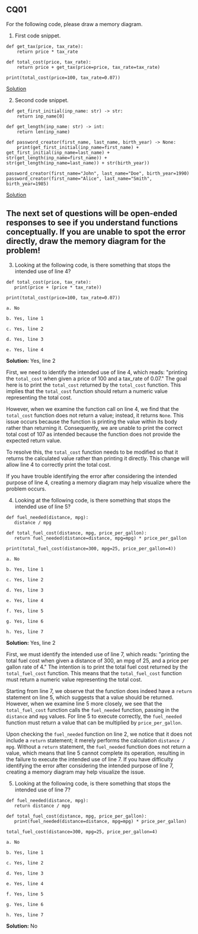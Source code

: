 ## CQ01

For the following code, please draw a memory diagram. 

1. First code snippet. 

~~~ {.plaintext}
def get_tax(price, tax_rate):
    return price * tax_rate

def total_cost(price, tax_rate):
    return price + get_tax(price=price, tax_rate=tax_rate)

print(total_cost(price=100, tax_rate=0.07))
~~~

[Solution](Assets/password_create.png)

2. Second code snippet. 

~~~ {.plaintext}
def get_first_initial(inp_name: str) -> str:
    return inp_name[0]

def get_length(inp_name: str) -> int:
    return len(inp_name)

def password_creator(first_name, last_name, birth_year) -> None:
    print(get_first_initial(inp_name=first_name) + get_first_initial(inp_name=last_name) + str(get_length(inp_name=first_name)) + str(get_length(inp_name=last_name)) + str(birth_year))

password_creator(first_name="John", last_name="Doe", birth_year=1990)
password_creator(first_name="Alice", last_name="Smith", birth_year=1985)
~~~

[Solution](Assets/total_cost_tax.png)


## The next set of questions will be open-ended responses to see if you understand functions conceptually. If you are unable to spot the error directly, draw the memory diagram for the problem! 

3. Looking at the following code, is there something that stops the intended use of line 4? 

~~~ {.plaintext}
def total_cost(price, tax_rate):
   print(price + (price * tax_rate))

print(total_cost(price=100, tax_rate=0.07))
~~~

    a. No

    b. Yes, line 1

    c. Yes, line 2

    d. Yes, line 3

    e. Yes, line 4

**Solution:** Yes, line 2

First, we need to identify the intended use of line 4, which reads: "printing the `total_cost` when given a price of 100 and a tax_rate of 0.07." The goal here is to print the `total_cost` returned by the `total_cost` function. This implies that the `total_cost` function should return a numeric value representing the total cost.

However, when we examine the function call on line 4, we find that the `total_cost` function does not return a value; instead, it returns `None`. This issue occurs because the function is printing the value within its body rather than returning it. Consequently, we are unable to print the correct total cost of 107 as intended because the function does not provide the expected return value.

To resolve this, the `total_cost` function needs to be modified so that it returns the calculated value rather than printing it directly. This change will allow line 4 to correctly print the total cost.

If you have trouble identifying the error after considering the intended purpose of line 4, creating a memory diagram may help visualize where the problem occurs.


4. Looking at the following code, is there something that stops the intended use of line 5?

~~~ {.plaintext}
def fuel_needed(distance, mpg):
   distance / mpg

def total_fuel_cost(distance, mpg, price_per_gallon):
   return fuel_needed(distance=distance, mpg=mpg) * price_per_gallon

print(total_fuel_cost(distance=300, mpg=25, price_per_gallon=4))
~~~

    a. No

    b. Yes, line 1

    c. Yes, line 2

    d. Yes, line 3

    e. Yes, line 4

    f. Yes, line 5

    g. Yes, line 6

    h. Yes, line 7

**Solution:** Yes, line 2

First, we must identify the intended use of line 7, which reads: "printing the total fuel cost when given a distance of 300, an mpg of 25, and a price per gallon rate of 4." The intention is to print the total fuel cost returned by the `total_fuel_cost` function. This means that the `total_fuel_cost` function must return a numeric value representing the total cost.

Starting from line 7, we observe that the function does indeed have a `return` statement on line 5, which suggests that a value should be returned. However, when we examine line 5 more closely, we see that the `total_fuel_cost` function calls the `fuel_needed` function, passing in the `distance` and `mpg` values. For line 5 to execute correctly, the `fuel_needed` function must return a value that can be multiplied by `price_per_gallon`.

Upon checking the `fuel_needed` function on line 2, we notice that it does not include a `return` statement; it merely performs the calculation `distance / mpg`. Without a `return` statement, the `fuel_needed` function does not return a value, which means that line 5 cannot complete its operation, resulting in the failure to execute the intended use of line 7. If you have difficulty identifying the error after considering the intended purpose of line 7, creating a memory diagram may help visualize the issue.


5. Looking at the following code, is there something that stops the intended use of line 7?

~~~ {.plaintext}
def fuel_needed(distance, mpg):
   return distance / mpg

def total_fuel_cost(distance, mpg, price_per_gallon):
   print(fuel_needed(distance=distance, mpg=mpg) * price_per_gallon)

total_fuel_cost(distance=300, mpg=25, price_per_gallon=4)
~~~

    a. No

    b. Yes, line 1

    c. Yes, line 2

    d. Yes, line 3

    e. Yes, line 4

    f. Yes, line 5

    g. Yes, line 6

    h. Yes, line 7

**Solution:** No